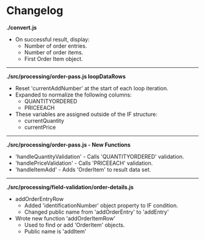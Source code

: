 # Changelog

**./convert.js**
* On successful result, display:
	* Number of order entries.
	* Number of order items.
	* First Order Item object.

---

**./src/processing/order-pass.js loopDataRows**
* Reset 'currentAddNumber' at the start of each loop iteration.
* Expanded to normalize the following columns:
	* QUANTITYORDERED
	* PRICEEACH
* These variables are assigned outside of the IF structure:
	* currentQuantity
	* currentPrice

---

**./src/processing/order-pass.js - New Functions**
* 'handleQuantityValidation' - Calls 'QUANTITYORDERED' validation.
* 'handlePriceValidation' - Calls 'PRICEEACH' validation.
* 'handleItemAdd' - Adds 'OrderItem' to result data set.

---

**./src/processing/field-validation/order-details.js**
* addOrderEntryRow
	* Added 'identificationNumber' object property to IF condition.
	* Changed public name from 'addOrderEntry' to 'addEntry'
* Wrote new function 'addOrderItemRow'
	* Used to find or add 'OrderItem' objects.
	* Public name is 'addItem'
